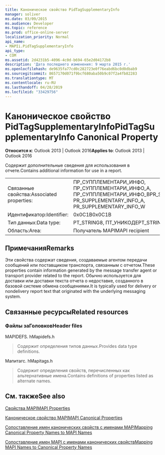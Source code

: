 ```yaml
---
title: Каноническое свойство PidTagSupplementaryInfo
manager: soliver
ms.date: 03/09/2015
ms.audience: Developer
ms.topic: reference
ms.prod: office-online-server
localization_priority: Normal
api_name:
- MAPIi.PidTagSupplementaryInfo
api_type:
- COM
ms.assetid: 2d4231b5-4096-4c0d-b694-65e2d04172b8
description: 'Дата последнего изменения: 9 марта 2015 г.'
ms.openlocfilehash: de9635fa77cd0c282723e0f76eabd6bc0d0dbab9
ms.sourcegitcommit: 8657170d071f9bcf680aba50b9c07f2a4fb82283
ms.translationtype: MT
ms.contentlocale: ru-RU
ms.lasthandoff: 04/28/2019
ms.locfileid: "33429756"
---
```

# <a name="pidtagsupplementaryinfo-canonical-property"></a><span data-ttu-id="c1052-103">Каноническое свойство PidTagSupplementaryInfo</span><span class="sxs-lookup"><span data-stu-id="c1052-103">PidTagSupplementaryInfo Canonical Property</span></span>

  
  
<span data-ttu-id="c1052-104">**Относится к**: Outlook 2013 | Outlook 2016</span><span class="sxs-lookup"><span data-stu-id="c1052-104">**Applies to**: Outlook 2013 | Outlook 2016</span></span> 
  
<span data-ttu-id="c1052-105">Содержит дополнительные сведения для использования в отчете.</span><span class="sxs-lookup"><span data-stu-id="c1052-105">Contains additional information for use in a report.</span></span>
  
|||
|:-----|:-----|
|<span data-ttu-id="c1052-106">Связанные свойства:</span><span class="sxs-lookup"><span data-stu-id="c1052-106">Associated properties:</span></span>  <br/> |<span data-ttu-id="c1052-107">ПР_СУППЛЕМЕНТАРИ_ИНФО, ПР_СУППЛЕМЕНТАРИ_ИНФО_А, ПР_СУППЛЕМЕНТАРИ_ИНФО_В</span><span class="sxs-lookup"><span data-stu-id="c1052-107">PR_SUPPLEMENTARY_INFO, PR_SUPPLEMENTARY_INFO_A, PR_SUPPLEMENTARY_INFO_W</span></span>  <br/> |
|<span data-ttu-id="c1052-108">Идентификатор:</span><span class="sxs-lookup"><span data-stu-id="c1052-108">Identifier:</span></span>  <br/> |<span data-ttu-id="c1052-109">0x0C1B</span><span class="sxs-lookup"><span data-stu-id="c1052-109">0x0C1B</span></span>  <br/> |
|<span data-ttu-id="c1052-110">Тип данных:</span><span class="sxs-lookup"><span data-stu-id="c1052-110">Data type:</span></span>  <br/> |<span data-ttu-id="c1052-111">PT_STRING8, ПТ_УНИКОДЕ</span><span class="sxs-lookup"><span data-stu-id="c1052-111">PT_STRING8, PT_UNICODE</span></span>  <br/> |
|<span data-ttu-id="c1052-112">Область:</span><span class="sxs-lookup"><span data-stu-id="c1052-112">Area:</span></span>  <br/> |<span data-ttu-id="c1052-113">Получатель MAPI</span><span class="sxs-lookup"><span data-stu-id="c1052-113">MAPI recipient</span></span>  <br/> |
   
## <a name="remarks"></a><span data-ttu-id="c1052-114">Примечания</span><span class="sxs-lookup"><span data-stu-id="c1052-114">Remarks</span></span>

<span data-ttu-id="c1052-115">Эти свойства содержат сведения, создаваемые агентом передачи сообщений или поставщиком транспорта, связанным с отчетом.</span><span class="sxs-lookup"><span data-stu-id="c1052-115">These properties contain information generated by the message transfer agent or transport provider related to the report.</span></span> <span data-ttu-id="c1052-116">Обычно используется для доставки или доставки текста отчета о недоставке, созданного в базовой системе обмена сообщениями.</span><span class="sxs-lookup"><span data-stu-id="c1052-116">It is typically used for delivery or nondelivery report text that originated with the underlying messaging system.</span></span>
  
## <a name="related-resources"></a><span data-ttu-id="c1052-117">Связанные ресурсы</span><span class="sxs-lookup"><span data-stu-id="c1052-117">Related resources</span></span>

### <a name="header-files"></a><span data-ttu-id="c1052-118">Файлы заГоловков</span><span class="sxs-lookup"><span data-stu-id="c1052-118">Header files</span></span>

<span data-ttu-id="c1052-119">MAPIDEFS. h</span><span class="sxs-lookup"><span data-stu-id="c1052-119">Mapidefs.h</span></span>
  
> <span data-ttu-id="c1052-120">Содержит определения типов данных.</span><span class="sxs-lookup"><span data-stu-id="c1052-120">Provides data type definitions.</span></span>
    
<span data-ttu-id="c1052-121">Мапитагс. h</span><span class="sxs-lookup"><span data-stu-id="c1052-121">Mapitags.h</span></span>
  
> <span data-ttu-id="c1052-122">Содержит определения свойств, перечисленных как альтернативные имена.</span><span class="sxs-lookup"><span data-stu-id="c1052-122">Contains definitions of properties listed as alternate names.</span></span>
    
## <a name="see-also"></a><span data-ttu-id="c1052-123">См. также</span><span class="sxs-lookup"><span data-stu-id="c1052-123">See also</span></span>



[<span data-ttu-id="c1052-124">Свойства MAPI</span><span class="sxs-lookup"><span data-stu-id="c1052-124">MAPI Properties</span></span>](mapi-properties.md)
  
[<span data-ttu-id="c1052-125">Каноническое свойство MAPI</span><span class="sxs-lookup"><span data-stu-id="c1052-125">MAPI Canonical Properties</span></span>](mapi-canonical-properties.md)
  
[<span data-ttu-id="c1052-126">Сопоставление имен канонических свойств с именами MAPI</span><span class="sxs-lookup"><span data-stu-id="c1052-126">Mapping Canonical Property Names to MAPI Names</span></span>](mapping-canonical-property-names-to-mapi-names.md)
  
[<span data-ttu-id="c1052-127">Сопоставление имен MAPI с именами канонических свойств</span><span class="sxs-lookup"><span data-stu-id="c1052-127">Mapping MAPI Names to Canonical Property Names</span></span>](mapping-mapi-names-to-canonical-property-names.md)

